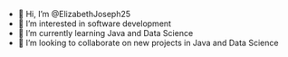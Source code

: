- 👋 Hi, I’m @ElizabethJoseph25
- 👀 I’m interested in software development
- 🌱 I’m currently learning Java and Data Science
- 💞️ I’m looking to collaborate on new projects in Java and Data Science


<!---
ElizabethJoseph25/ElizabethJoseph25 is a ✨ special ✨ repository because its `README.md` (this file) appears on your GitHub profile.
You can click the Preview link to take a look at your changes.
--->
